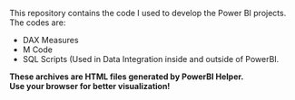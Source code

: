 This repository contains the code I used to develop the Power BI projects. The codes are:  
* DAX Measures
* M Code
* SQL Scripts (Used in Data Integration inside and outside of PowerBI.  

**These archives are HTML files generated by PowerBI Helper.  
Use your browser for better visualization!**
